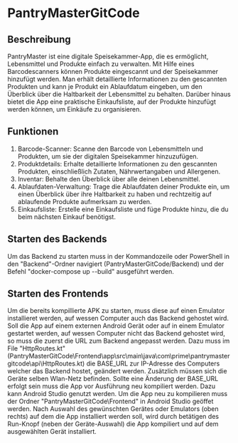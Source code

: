 # PantryMasterGitCode

## Beschreibung
PantryMaster ist eine digitale Speisekammer-App, die es ermöglicht, Lebensmittel und Produkte einfach zu verwalten. Mit Hilfe eines Barcodescanners können Produkte eingescannt und der Speisekammer hinzufügt werden. Man erhält detaillierte Informationen zu den gescannten Produkten und kann je Produkt ein Ablaufdatum eingeben, um den Überblick über die Haltbarkeit der Lebensmittel zu behalten. Darüber hinaus bietet die App eine praktische Einkaufsliste, auf der Produkte hinzufügt werden können, um Einkäufe zu organisieren.

## Funktionen
1. Barcode-Scanner: Scanne den Barcode von Lebensmitteln und Produkten, um sie der digitalen Speisekammer hinzuzufügen.
2. Produktdetails: Erhalte detaillierte Informationen zu den gescannten Produkten, einschließlich Zutaten, Nährwertangaben und Allergenen.
3. Inventar: Behalte den Überblick über alle deinen Lebensmittel.
4. Ablaufdaten-Verwaltung: Trage die Ablaufdaten deiner Produkte ein, um einen Überblick über ihre Haltbarkeit zu haben und rechtzeitig auf ablaufende Produkte aufmerksam zu werden.
5. Einkaufsliste: Erstelle eine Einkaufsliste und füge Produkte hinzu, die du beim nächsten Einkauf benötigst.

## Starten des Backends
Um das Backend zu starten muss in der Kommandozeile oder PowerShell in den "Backend"-Ordner navigiert (PantryMasterGitCode/Backend) und der Befehl "docker-compose up --build" ausgeführt werden.

## Starten des Frontends
Um die bereits kompillierte APK zu starten, muss diese auf einen Emulator installieret werden, auf wessen Computer auch das Backend gehostet wird.
Soll die App auf einem externen Android Gerät oder auf in einem Emulator gestartet werden, auf wessen Computer nicht das Backend gehostet wird, so muss die zuerst die URL zum Backend angepasst werden.
Dazu muss im File "HttpRoutes.kt" (PantryMasterGitCode\Frontend\app\src\main\java\com\prime\pantrymastergitcode\api\HttpRoutes.kt) die BASE_URL zur IP-Adresse des Computers welcher das Backend hostet, geändert werden. Zusätzlich müssen sich die Geräte selben Wlan-Netz befinden.
Sollte eine Änderung der BASE_URL erfolgt sein muss die App vor Ausführung neu kompiliert werden. Dazu kann Android Studio genutzt werden.
Um die App neu zu kompilieren muss der Ordner "PantryMasterGitCode\Frontend" in Android Studio geöffet werden. Nach Auswahl des gewünschten Gerätes oder Emulators (oben rechts) auf dem die App installiert werden soll, wird durch betätigen des Run-Knopf (neben der Geräte-Auswahl) die App kompiliert und auf dem ausgewählten Gerät installiert.
